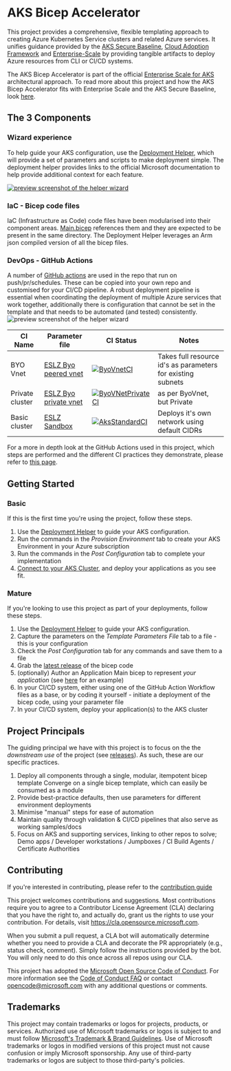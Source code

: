 # AKS Bicep Accelerator

This project provides a comprehensive, flexible templating approach to creating Azure Kubernetes Service clusters and related Azure services.
It unifies guidance provided by the [AKS Secure Baseline](https://docs.microsoft.com/en-us/azure/architecture/reference-architectures/containers/aks/secure-baseline-aks), [Cloud Adoption Framework](https://azure.microsoft.com/en-gb/cloud-adoption-framework/) and [Enterprise-Scale](https://github.com/Azure/Enterprise-Scale) by providing tangible artifacts to deploy Azure resources from CLI or CI/CD systems.

The AKS Bicep Accelerator is part of the official [Enterprise Scale for AKS](https://github.com/Azure/enterprise-scale-for-aks) architectural approach. To read more about this project and how the AKS Bicep Accelerator fits with Enterprise Scale and the AKS Secure Baseline, look [here](referencearchs.md). 

## The 3 Components

### Wizard experience

To help guide your AKS configuration, use the [Deployment Helper](https://azure.github.io/Aks-Construction/), which will provide a set of parameters and scripts to make deployment simple. The deployment helper provides links to the official Microsoft documentation to help provide additional context for each feature.

[![preview screenshot of the helper wizard](helper_preview.png)](https://azure.github.io/Aks-Construction/)

### IaC - Bicep code files

IaC (Infrastructure as Code) code files have been modularised into their component areas. [Main.bicep](bicep/main.bicep) references them and they are expected to be present in the same directory. The Deployment Helper leverages an Arm json compiled version of all the bicep files.

### DevOps - GitHub Actions

A number of [GitHub actions](https://github.com/Azure/Aks-Construction/tree/main/.github/workflows) are used in the repo that run on push/pr/schedules. These can be copied into your own repo and customised for your CI/CD pipeline. A robust deployment pipeline is essential when coordinating the deployment of multiple Azure services that work together, additionally there is configuration that cannot be set in the template and that needs to be automated (and tested) consistently. 
![preview screenshot of the helper wizard](ghastages.png)

CI Name | Parameter file | CI Status | Notes
|--------|--------|-----------|------|
| BYO Vnet | [ESLZ Byo peered vnet](.github/workflows_dep/AksDeploy-ByoVnet.parameters.json) | [![ByoVnetCI](https://github.com/Azure/Aks-Construction/actions/workflows/ByoVnetCI.yml/badge.svg?branch=main)](https://github.com/Azure/Aks-Construction/actions/workflows/ByoVnetCI.yml) | Takes full resource id's as parameters for existing subnets |
| Private cluster | [ESLZ Byo private vnet](.github/workflows_dep/AksDeploy-ByoVnetPrivate.parameters.json) | [![ByoVNetPrivateCI](https://github.com/Azure/Aks-Construction/actions/workflows/ByoVnetPrivateCI.yml/badge.svg)](https://github.com/Azure/Aks-Construction/actions/workflows/ByoVnetPrivateCI.yml)| as per ByoVnet, but Private |
| Basic cluster | [ESLZ Sandbox](.github/workflows_dep/AksDeploy-Basic.parameters.json) | [![AksStandardCI](https://github.com/Azure/Aks-Construction/actions/workflows/StandardCI.yml/badge.svg)](https://github.com/Azure/Aks-Construction/actions/workflows/StandardCI.yml) | Deploys it's own network using default CIDRs |

For a more in depth look at the GitHub Actions used in this project, which steps are performed and the different CI practices they demonstrate, please refer to [this page](GhActions.md).

## Getting Started

### Basic

If this is the first time you're using the project, follow these steps.

1. Use the [Deployment Helper](https://azure.github.io/Aks-Construction/) to guide your AKS configuration. 
1. Run the commands in the *Provision Environment* tab to create your AKS Environment in your Azure subscription
1. Run the commands in the *Post Configuration* tab to complete your implementation
1. [Connect to your AKS Cluster](https://docs.microsoft.com/en-us/azure/aks/kubernetes-walkthrough#connect-to-the-cluster), and deploy your applications as you see fit.

### Mature

If you're looking to use this project as part of your deployments, follow these steps.

1. Use the [Deployment Helper](https://azure.github.io/Aks-Construction/) to guide your AKS configuration. 
1. Capture the parameters on the *Template Parameters File* tab to a file - this is your configuration
1. Check the *Post Configuration* tab for any commands and save them to a file
1. Grab the [latest release](https://github.com/Azure/Aks-Construction/releases) of the bicep code
1. (optionally) Author an Application Main bicep to represent *your application* (see [here](https://github.com/Azure/Aks-Construction/blob/main/samples/SampleAppMain.bicep) for an example)
1. In your CI/CD system, either using one of the GitHub Action Workflow files as a base, or by coding it yourself - initiate a deployment of the bicep code, using your parameter file
1. In your CI/CD system, deploy your application(s) to the AKS cluster

## Project Principals

The guiding principal we have with this project is to focus on the the *downstream use* of the project (see [releases](https://github.com/Azure/Aks-Construction/releases)). As such, these are our specific practices.
1. Deploy all components through a single, modular, itempotent bicep template Converge on a single bicep template, which can easily be consumed as a module
2. Provide best-practice defaults, then use parameters for different environment deployments
3. Minimise "manual" steps for ease of automation
4. Maintain quality through validation & CI/CD pipelines that also serve as working samples/docs
5. Focus on AKS and supporting services, linking to other repos to solve; Demo apps / Developer workstations / Jumpboxes / CI Build Agents / Certificate Authorities

## Contributing

If you're interested in contributing, please refer to the [contribution guide](CONTRIBUTE.md)

This project welcomes contributions and suggestions.  Most contributions require you to agree to a
Contributor License Agreement (CLA) declaring that you have the right to, and actually do, grant us
the rights to use your contribution. For details, visit https://cla.opensource.microsoft.com.

When you submit a pull request, a CLA bot will automatically determine whether you need to provide
a CLA and decorate the PR appropriately (e.g., status check, comment). Simply follow the instructions
provided by the bot. You will only need to do this once across all repos using our CLA.

This project has adopted the [Microsoft Open Source Code of Conduct](https://opensource.microsoft.com/codeofconduct/).
For more information see the [Code of Conduct FAQ](https://opensource.microsoft.com/codeofconduct/faq/) or
contact [opencode@microsoft.com](mailto:opencode@microsoft.com) with any additional questions or comments.

## Trademarks

This project may contain trademarks or logos for projects, products, or services. Authorized use of Microsoft 
trademarks or logos is subject to and must follow 
[Microsoft's Trademark & Brand Guidelines](https://www.microsoft.com/en-us/legal/intellectualproperty/trademarks/usage/general).
Use of Microsoft trademarks or logos in modified versions of this project must not cause confusion or imply Microsoft sponsorship.
Any use of third-party trademarks or logos are subject to those third-party's policies.
